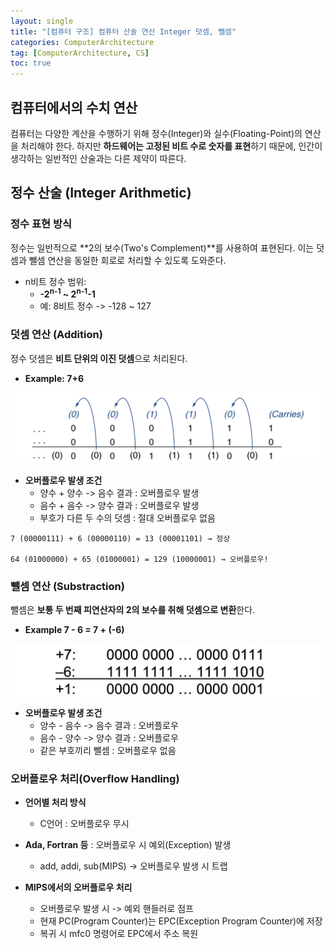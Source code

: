 ```yaml
---
layout: single
title: "[컴퓨터 구조] 컴퓨터 산술 연산 Integer 덧셈, 뺄셈"
categories: ComputerArchitecture
tag: [ComputerArchitecture, CS]
toc: true
---
```


## 컴퓨터에서의 수치 연산
 컴퓨터는 다양한 계산을 수행하기 위해 정수(Integer)와 실수(Floating-Point)의 연산을 처리해야 한다. 하지만 **하드웨어는 고정된 비트 수로 숫자를 표현**하기 때문에, 인간이 생각하는 일반적인 산술과는 다른 제약이 따른다.

## 정수 산술 (Integer Arithmetic)

### 정수 표현 방식
 정수는 일반적으로 **2의 보수(Two's Complement)**를 사용하여 표현된다. 이는 덧셈과 뺄셈 연산을 동일한 회로로 처리할 수 있도록 도와준다.
  - n비트 정수 범위:
    - **-2<sup>n-1</sup> ~ 2<sup>n-1</sup>-1**
    - 예: 8비트 정수 -> -128 ~ 127

### 덧셈 연산 (Addition)
 정수 덧셈은 **비트 단위의 이진 덧셈**으로 처리된다.

 - **Example: 7+6**

 ![Alt text](/assets/CAimages/IntegerAddition.png)

 - **오버플로우 발생 조건**
    - 양수 + 양수 -> 음수 결과 : 오버플로우 발생
    - 음수 + 음수 -> 양수 결과 : 오버플로우 발생
    - 부호가 다른 두 수의 덧셈 : 절대 오버플로우 없음

```text
7 (00000111) + 6 (00000110) = 13 (00001101) → 정상

64 (01000000) + 65 (01000001) = 129 (10000001) → 오버플로우!
```

### 뺄셈 연산 (Substraction)
 뺄셈은 **보통 두 번째 피연산자의 2의 보수를 취해 덧셈으로 변환**한다.

 - **Example 7 - 6 = 7 + (-6)**

 ![Alt text](/assets/CAimages/SubstractionInteger.png)

 - **오버플로우 발생 조건**
    - 양수 - 음수 -> 음수 결과 : 오버플로우
    - 음수 - 양수 -> 양수 결과 : 오버플로우
    - 같은 부호끼리 뺄셈 : 오버플로우 없음

### 오버플로우 처리(Overflow Handling)
 - **언어별 처리 방식**
    - C언어 : 오버플로우 무시
 - **Ada, Fortran 등** : 오버플로우 시 예외(Exception) 발생
    - add, addi, sub(MIPS) -> 오버플로우 발생 시 트랩

 - **MIPS에서의 오버플로우 처리**
    - 오버플로우 발생 시 -> 예외 핸들러로 점프
    - 현재 PC(Program Counter)는 EPC(Exception Program Counter)에 저장
    - 복귀 시 mfc0 명령어로 EPC에서 주소 복원